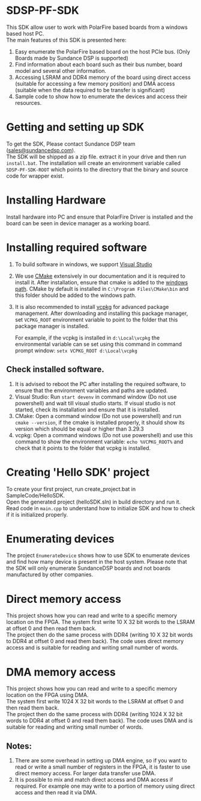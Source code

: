 # SDSP-PF-SDK
This SDK allow user to work with PolarFire based boards from a windows based host PC.   
The main features of this SDK is presented here:    

1. Easy enumerate the PolarFire based board on the host PCIe bus. (Only Boards made by Sundance DSP is supported)
2. Find information about each board such as their bus number, board model and several other information.
3. Accessing LSRAM and DDR4 memory of the board using direct access (suitable for accessing a few memory position) and DMA access (suitable when the data required to be transfer is significant) 
4. Sample code to show how to enumerate the devices and access their resources.

# Getting and setting up SDK
To get the SDK, Please contact Sundance DSP team (sales@sundancedsp.com).   
The SDK will be shipped as a zip file. extract it in your drive and then run `install.bat`. The installation will create an environment variable called `SDSP-PF-SDK-ROOT` which points to the directory that the binary and source code for wrapper exist.
# Installing Hardware
Install hardware into PC and ensure that PolarFire Driver is installed and the board can be seen in device manager as a working board.
# Installing required software
1. To build software in windows, we support [Visual Studio](https://visualstudio.microsoft.com/)   
1. We use [CMake](https://cmake.org/) extensively in our documentation and it is required  to install it. After installation, ensure that cmake is added to the [windows path](https://www.sundancedsp.com/introducing-the-fmc-mipi-6/). CMake by default is installed in ```C:\Program Files\CMake\bin``` and this folder should be added to the windows path.    
1. It is also recommended to install [vcpkg](https://vcpkg.io/en/) for advanced package management. After downloading and installing this package manager, set ```VCPKG_ROOT``` environment variable to point to the folder that this package manager is installed. 
   
   For example, if the vcpkg is installed in ```d:\Local\vcpkg``` the environmental variable can se set using this command in command prompt window: ```setx VCPKG_ROOT d:\Local\vcpkg```   
## Check installed software.
   1. It is advised to reboot the PC after installing the required software, to ensure that the environment variables and paths are updated. 
   2. Visual Studio: Run ```start devenv``` in command window (Do not use powershell) and wait till visual studio starts. If visual studio is not started, check its installation and ensure that it is installed. 
   3. CMake: Open a command window (Do not use powershell) and run ```cmake --version```, if the cmake is installed properly, it should show its version which should be equal or higher than 3.29.3
   4. vcpkg: Open a command windows (Do not use powershell) and use this command to show the environment variable: ```echo %VCPKG_ROOT%``` and check that it points to the folder that vcpkg is installed. 
   

# Creating 'Hello SDK' project
To create your first project, run create_project.bat in SampleCode/HelloSDK.  
Open the generated project (helloSDK.sln) in build directory and run it.    
Read code in `main.cpp` to understand how to initialize SDK and how to check if it is initialized properly.

# Enumerating devices
The project `EnumerateDevice` shows how to use SDK to enumerate devices and find how many device is present in the host system. Please note that the SDK will only enumerate SundanceDSP boards and not boards manufactured by other companies. 

# Direct memory access
This project shows how you can read and write to a specific memory location on the FPGA. 
The system first write 10 X 32 bit words to the LSRAM at offset 0 and then read them back.   
The project then do the same process with DDR4 (writing 10 X 32 bit words to DDR4 at offset 0 and read them back). The code uses direct memory access and is suitable for reading and writing small number of words. 

# DMA memory access
This project shows how you can read and write to a specific memory location on the FPGA using DMA.  
The system first write 1024 X 32 bit words to the LSRAM at offset 0 and then read them back.    
The project then do the same process with DDR4 (writing 1024 X 32 bit words to DDR4 at offset 0 and read them back). The code uses DMA and is suitable for reading and writing small number of words. 

## Notes: 
1. There are some overhead in setting up DMA engine, so if you want to read or write a small number of registers in the FPGA, it is faster to use direct memory access. For larger data transfer use DMA.
2. It is possible to mix and match direct access and DMA access if required. For example one may write to a portion of memory using direct access and then read it via DMA.
